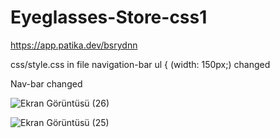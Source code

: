 # Eyeglasses-Store-css1
https://app.patika.dev/bsrydnn

css/style.css in file navigation-bar ul { (width: 150px;) changed

Nav-bar changed

![Ekran Görüntüsü (26)](https://user-images.githubusercontent.com/122791212/219099569-fb945fe5-841c-430a-9cdd-39ef62354298.png)

![Ekran Görüntüsü (25)](https://user-images.githubusercontent.com/122791212/219099602-e3fb89a0-8fb9-49b2-85b9-160b2653cc83.png)

